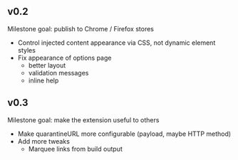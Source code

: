 v0.2
----
Milestone goal: publish to Chrome / Firefox stores

- Control injected content appearance via CSS, not dynamic element styles
- Fix appearance of options page
  - better layout
  - validation messages
  - inline help

v0.3
----
Milestone goal: make the extension useful to others

- Make quarantineURL more configurable (payload, maybe HTTP method)
- Add more tweaks
  - Marquee links from build output
